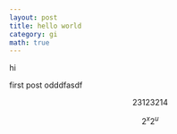 ```yaml
---
layout: post
title: hello world
category: gi
math: true
---
```

hi

first post
odddfasdf

$$ 23123214 $$


$$ 2^{x} 2^{u} $$
